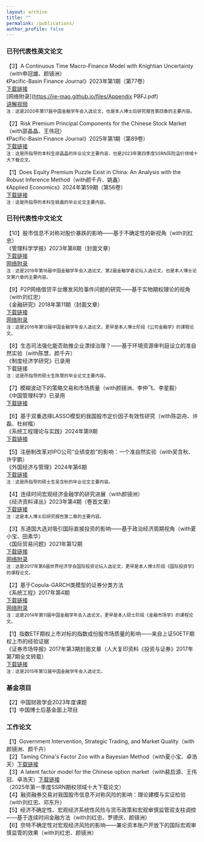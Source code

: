 ```yaml
---
layout: archive
title: ""
permalink: /publications/
author_profile: false
---
```


### 已刊代表性英文论文

【3】A Continuous Time Macro-Finance Model with Knightian Uncertainty（with申冠雄、颜镜洲）<br>
《Pacific-Basin Finance Journal》2023年第1期（第77卷）<br>
[下载链接](https://www.sciencedirect.com/science/article/pii/S0927538X22002244)<br>
[网络附录](https://jie-mao.github.io/files/Appendix PBFJ.pdf)<br>
[讲解视频](https://www.bilibili.com/video/BV1bT411x7WD/?spm_id_from=333.999.0.0&vd_source=0126a284551b7711b711ebd537d74c78)<br>
<small>注：这是2020年第17届中国金融学年会入选论文，也是本人博士后研究报告第四章的主要内容。</small><br>

【2】Risk Premium Principal Components for the Chinese Stock Market（with邵晶晶、王伟冠）<br>
《Pacific-Basin Finance Journal》2025年第1期（第89卷）<br>
[下载链接](https://www.sciencedirect.com/science/article/abs/pii/S0927538X24003317)<br>
<small>注：这是所指导的本科生邵晶晶的毕业论文主要内容，也是2023年第四季度SSRN风险溢价领域十大下载论文。</small><br>

【1】Does Equity Premium Puzzle Exist in China: An Analysis with the Robust Inference Method（with颜千卉、姚鑫）<br>
《Applied Economics》2024年第59期（第56卷）<br>
[下载链接](https://www.tandfonline.com/doi/full/10.1080/00036846.2023.2295302)<br>
<small>注：这是所指导的本科生姚鑫的毕业论文主要内容。</small><br>


### 已刊代表性中文论文

【10】股市信息不对称对股价暴跌的影响——基于不确定性的新视角（with刘红忠）<br>
《管理科学学报》2023年第8期（封面文章）<br>
[下载链接](https://kns.cnki.net/kcms2/article/abstract?v=rdiHbV4QUxa-6IbPLAcc-mmxYiDZ8fkrEVnmVPDnSP1UqEQ9B8uvX5oY4Ju1BY8cecgamAKy6i76Ihr_Qw5R86o1DOUMsiUAQlLSaiDkL-KXKBhEAiWO-oVmNSaU0TUrVPWGXv82GtPNtNAWxlReDg==&uniplatform=NZKPT&language=CHS)<br>
[网络附录](https://jie-mao.github.io/files/app4.pdf)<br>
<small>注：这是2019年第16届中国金融学年会入选论文、第2届金融学者论坛入选论文，也是本人博士论文第六章的主要内容。</small><br>

【9】P2P网络借贷平台爆发风险事件问题的研究——基于实物期权理论的视角（with刘红忠）<br>
《金融研究》2018年第11期（封面文章）<br>
[下载链接](https://kns.cnki.net/kcms2/article/abstract?v=rdiHbV4QUxa-6IbPLAcc-mmxYiDZ8fkrEVnmVPDnSP3XX5HpIW2iBZxuG5FlD1lSi2Ef5cdWGUOe1FyFjpLzPla8Eu6t-g1OHSAdzBZ7D6RSPZ_Q9PsUgbKH0TiqxSXsgQxU5JquhKHbm5jpsgM2Hw==&uniplatform=NZKPT&language=CHS)<br>
[网络附录](https://jie-mao.github.io/files/app3.pdf)<br>
<small>注：这是2016年第13届中国金融学年会入选论文，更早是本人博士阶段《公司金融学》的课程论文。</small><br>

【8】生态司法强化能否助推企业漂绿治理？——基于环境资源审判庭设立的准自然实验（with陈慧、颜千卉）<br>
《制度经济学研究》已录用<br>
下载链接<br>
<small>注：这是所指导的硕士生陈慧的毕业论文主要内容。</small><br>

【7】模糊波动下的策略交易和市场质量（with颜镜洲、李仲飞、李星毅）<br>
《中国管理科学》已录用<br>
[下载链接](https://kns.cnki.net/kcms2/article/abstract?v=rdiHbV4QUxYv86fSo4PVGxWNsY1QSUM-TaShuDYHy4qsutpin9FV6nWNkx7_nm7USfTAjKTFVPL8C7l3GtIARcK575gm6vnjJGbIbdF9aUTVjT8Ykgf0iYTG5JKXWUNh4q8LRgPEL54=&uniplatform=NZKPT&language=CHS)<br>


【6】基于双重选择LASSO模型的我国股市定价因子有效性研究（with陈宓舟、许磊、杜树楷）<br>
《系统工程理论与实践》2024年第9期<br>
[下载链接](https://kns.cnki.net/kcms2/article/abstract?v=rdiHbV4QUxa053XKUR0q4CryLG09ABr7VP2i7OUF8l54OMh3KZGtwQQw8vZK1GQH3jV0i227KDg4KTzJYjNNHPZBaIr0a2Q6jUwb-2oPa2tsFfOsB1dXy1Sp9hFiXkckchna4dMxSetvBLMn2ES7JA==&uniplatform=NZKPT&language=CHS)<br>

【5】注册制改革对IPO公司“业绩变脸”的影响：一个准自然实验（with吴含秋、许宇鹏）<br>
《外国经济与管理》2024年第6期<br>
[下载链接](https://kns.cnki.net/kcms2/article/abstract?v=rdiHbV4QUxa-6IbPLAcc-mmxYiDZ8fkrEVnmVPDnSP0pE5EMIsM6CBdzgdaQcQ9BbEV-2IyMimIWZLg3JGTkzPhhcBqFfsu_fAz2ksFsX2HN8SSWcxURUSNkKDVtJUviinO6nux8lmdeaX4M-i5CvQ==&uniplatform=NZKPT&language=CHS)<br>
<small>注：这是所指导的硕士生吴含秋的毕业论文主要内容。</small><br>

【4】连续时间宏观经济金融学的研究进展（with颜镜洲）<br>
《经济资料译丛》2023年第4期（卷首文章）<br>
[下载链接](https://kns.cnki.net/kcms2/article/abstract?v=rdiHbV4QUxYv86fSo4PVGxWNsY1QSUM-eVKl8p-EWdxDfQG5DS-E8n-z5sxVBQp0lt42OlXuGaL8s4h7iv3xS2d9AduDNGOdEr01DnefURnDo1PxW6hxvniXKCCF6dLWXMJQDaHGYVj1gkk6LAiH8g==&uniplatform=NZKPT&language=CHS)<br>
<small>注：这是本人博士后研究报告第二章的主要内容。</small><br>

【3】东道国大选对吸引国际直接投资的影响——基于政治经济周期视角（with夏小宝、田素华）<br>
《国际贸易问题》2021年第12期<br>
[下载链接](https://kns.cnki.net/kcms/detail/detail.aspx?dbcode=CJFD&dbname=CJFDAUTO&filename=GJMW202112009&uniplatform=NZKPT&v=6wEMP2ASji_pqjVv9PvoNsRjj7WrakBxn-MnX_bbD4ZhVa3FzNpy0GNgtelS1knc)<br>
[网络附录](https://jie-mao.github.io/files/app1.pdf)<br>
<small>注：这是2017年第6届世界经济学会国际投资论坛入选论文，更早是本人博士阶段《国际投资学》的课程论文。</small><br>

【2】基于Copula-GARCH类模型的证券分类方法<br>
《系统工程》2017年第4期<br>
[下载链接](https://kns.cnki.net/kcms/detail/detail.aspx?dbcode=CJFD&dbname=CJFDLAST2017&filename=GCXT201704007&v=SI33jjQ5RiUsDbqmpTXVFDIMcPXFclw1STcp1sN%25mmd2B49fLf5jruoz9xwoMaLVCr50O)<br>
[网络附录](https://jie-mao.github.io/files/app2.pdf)<br>
<small>注：这是2014年第11届中国金融学年会入选论文，更早是本人硕士阶段《金融市场学》的课程论文。</small><br>

【1】指数ETF期权上市对标的指数成份股市场质量的影响——来自上证50ETF期权上市的经验证据<br>
《证券市场导报》2017年第3期封面文章（人大复印资料《投资与证券》2017年第7期全文转载）<br>
[下载链接](https://kns.cnki.net/kcms/detail/detail.aspx?dbcode=CJFD&dbname=CJFDLAST2017&filename=ZQDB201703011&v=13a9J8Ua5aK86ucr6Xh6DZ1rn3NueWM1TsDY9tK6KUQ6QM79qKW38O4TwnX5kVNh)<br>
<small>注：这是2015年第12届中国金融学年会入选论文。</small><br>


### 基金项目

【2】中国财政学会2023年度课题<br>
【1】中国博士后基金面上项目

### ​​​​​工作论文

【1】Government Intervention, Strategic Trading, and Market Quality（with颜镜洲、颜千卉）<br>
【2】Taming China's Factor Zoo with a Bayesian Method（with夏小宝、卓浩天）[下载链接](https://papers.ssrn.com/sol3/papers.cfm?abstract_id=4965590)<br>
【3】A latent factor model for the Chinese option market（with裴启源、王伟冠、卓浩天）[下载链接](https://papers.ssrn.com/sol3/papers.cfm?abstract_id=5071380)<br>（2025年第一季度SSRN期权领域十大下载论文）<br>
【4】融资融券交易对我国股市信息不对称风险的影响：理论建模与实证检验（with刘红忠、邓东升）<br>
【5】经济不确定性、宏观经济系统性风险与货币政策和宏观审慎监管双支柱调控——基于连续时间金融方法（with刘红忠、罗德庆、颜镜洲）<br>
【6】奈特不确定性对宏观经济风险的影响——兼论资本账户开放下的国际宏观审慎监管的效果（with刘红忠、颜镜洲）<br>
